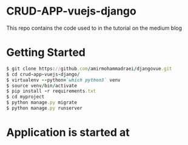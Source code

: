 # CRUD-APP-vuejs-django
This repo contains the code used to in the tutorial on the medium blog

# Getting Started

```ruby
$ git clone https://github.com/amirmohammadraei/djangovue.git
$ cd crud-app-vuejs-django/
$ virtualenv --python=`which python3` venv
$ source venv/bin/activate
$ pip install -r requirements.txt
$ cd myproject
$ python manage.py migrate
$ python manage.py runserver
```

# Application is started at

```127.0.0.1:8000
